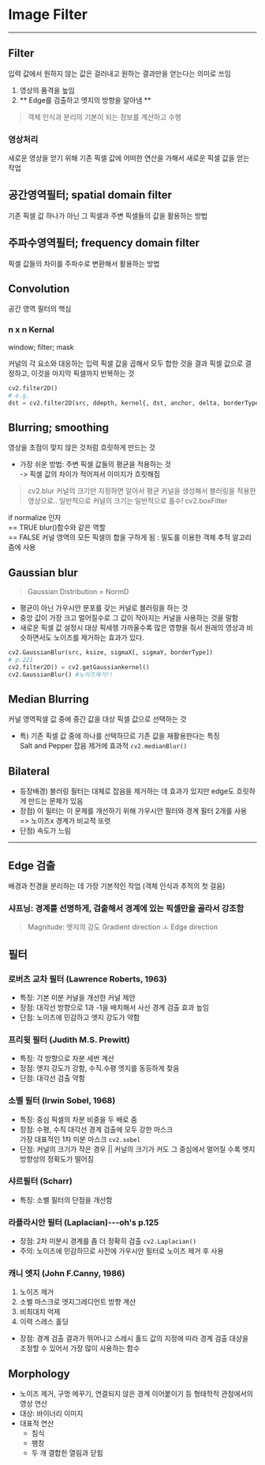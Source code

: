 # Image Filter
------------
## Filter
입력 값에서 원하지 않는 값은 걸러내고 원하는 결과만을 얻는다는 의미로 쓰임
1. 영상의 품격을 높임
2. ** Edge를 검출하고 엣지의 방향을 알아냄 **
> 객체 인식과 분리의 기본이 되는 정보를 계산하고 수행

### 영상처리
새로운 영상을 얻기 위해 기존 픽셀 값에 어떠한 연산을 가해서 새로운 픽셀 값을 얻는 작업

## 공간영역필터; spatial domain filter
기존 픽셀 값 하나가 아닌 그 픽셀과 주변 픽셀들의 값을 활용하는 방법
## 주파수영역필터; frequency domain filter
픽셀 값들의 차이를 주파수로 변환해서 활용하는 방법

## Convolution
공간 영역 필터의 핵심 <br>
### n x n Kernal
window; filter; mask

커널의 각 요소와 대응하는 입력 픽셀 값을 곱해서 모두 합한 것을 결과 픽셀 값으로 결정하고, 이것을 마지막 픽셀까지 반복하는 것
```.py
cv2.filter2D()
# e.g.
dst = cv2.filter2D(src, ddepth, kernel{, dst, anchor, delta, borderType})
```
## Blurring; smoothing
영상을 초점이 맞지 않은 것처럼 흐릿하게 만드는 것
* 가장 쉬운 방법: 주변 픽셀 값들의 평균을 적용하는 것
<br> -> 픽셀 값의 차이가 적어져서 이미지가 흐릿해짐
> cv2.blur
커널의 크기만 지정하면 알아서 평균 커널을 생성해서 블러링을 적용한 영상으로.. 일반적으로 커널의 크기는 일반적으로 홀수!
> cv2.boxFilter

if normalize 인자 <br>
== TRUE blur()함수와 같은 역할 <br>
== FALSE 커널 영역의 모든 픽셀의 합을 구하게 됨 : 밀도를 이용한 객체 추적 알고리즘에 사용

## Gaussian blur
> Gaussian Distribution = NormD
* 평균이 아닌 가우시안 분포를 갖는 커널로 블러링을 하는 것 <br>
* 중앙 값이 가장 크고 멀어질수로 그 값이 작아지는 커널을 사용하는 것을 말함
* 새로운 픽셀 값 설정시 대상 픽세렝 가까울수록 많은 영향을 줘서 원래의 영상과 비슷하면서도 노이즈를 제거하는 효과가 있다.
```.py
cv2.GaussianBlur(src, ksize, sigmaX[, sigmaY, borderType])
# p.221
cv2.filter2D() = cv2.getGaussiankernel()
cv2.GaussianBlur() #노이즈제거!! 
```

## Median Blurring
커널 영역픽셀 값 중에 중간 값을 대상 픽셀 값으로 선택하는 것
* 특) 기존 픽셀 값 중에 하나를 선택하므로 기존 값을 재활용한다는 특징 <br> Salt and Pepper 잡음 제거에 효과적
```cv2.medianBlur()```
## Bilateral
* 등장배경) 블러링 필터는 대체로 잡음을 제거하는 데 효과가 있지만 edge도 흐릿하게 만드는 문제가 있음
* 장점) 이 필터는 이 문제를 개선하기 위해 가우시안 필터와 경계 필터 2개를 사용 <br> => 노이즈x 경계가 비교적 또렷
* 단점) 속도가 느림
-----------
## Edge 검출
배경과 전경을 분리하는 데 가장 기본적인 작업 (객체 인식과 추적의 첫 걸음)

### 샤프닝: 경계를 선명하게, 검출해서 경계에 있는 픽셀만을 골라서 강조함
> Magnitude: 엣지의 강도
Gradient direction ㅗ Edge direction

## 필터
### 로버츠 교차 필터 (Lawrence Roberts, 1963)
* 특징: 기본 미분 커널을 개선한 커널 제안
* 장점: 대각선 방향으로 1과 -1을 배치해서 사선 경계 검출 효과 높임
* 단점: 노이즈에 민감하고 엣지 강도가 약함
### 프리윗 필터 (Judith M.S. Prewitt)
* 특징: 각 방향으로 차분 세번 계산
* 장점: 엣지 강도가 강함, 수직.수평 엣지를 동등하게 찾음
* 단점: 대각선 검출 약함
### 소벨 필터 (Irwin Sobel, 1968)
* 특징: 중심 픽셀의 차분 비중을 두 배로 줌
* 장점: 수평, 수직 대각선 경계 검출에 모두 강한 마스크 <br> 가장 대표적인 1차 미분 마스크 ```cv2.sobel```
* 단점: 커널의 크기가 작은 경우 || 커널의 크기가 커도 그 중심에서 멀어질 수록 엣지 방향성의 정확도가 떨어짐
### 샤르필터 (Scharr)
* 특징: 소벨 필터의 단점을 개선함
### 라플라시안 필터 (Laplacian)---oh's p.125
* 장점: 2차 미분시 경계를 좀 더 정확히 검출
``` cv2.Laplacian() ```
* 주의: 노이즈에 민감하므로 사전에 가우시안 필터로 노이즈 제거 후 사용

### 캐니 엣지 (John F.Canny, 1986)
1. 노이즈 제거
2. 소벨 마스크로 엣지그레디언트 방향 계산
3. 비최대치 억제
4. 이력 스레스 홀딩
* 장점: 경계 검출 결과가 뛰어나고 스레시 홀드 값의 지정에 따라 경계 검출 대상을 조정할 수 있어서 가장 많이 사용하는 함수

## Morphology
* 노이즈 제거, 구멍 메꾸기, 연결되지 않은 경계 이어붙이기 등 형태학적 관점에서의 영상 연산
* 대상: 바이너리 이미지
* 대표적 연산
    * 침식
    * 팽창
    * 두 개 결합한 열림과 닫힘









